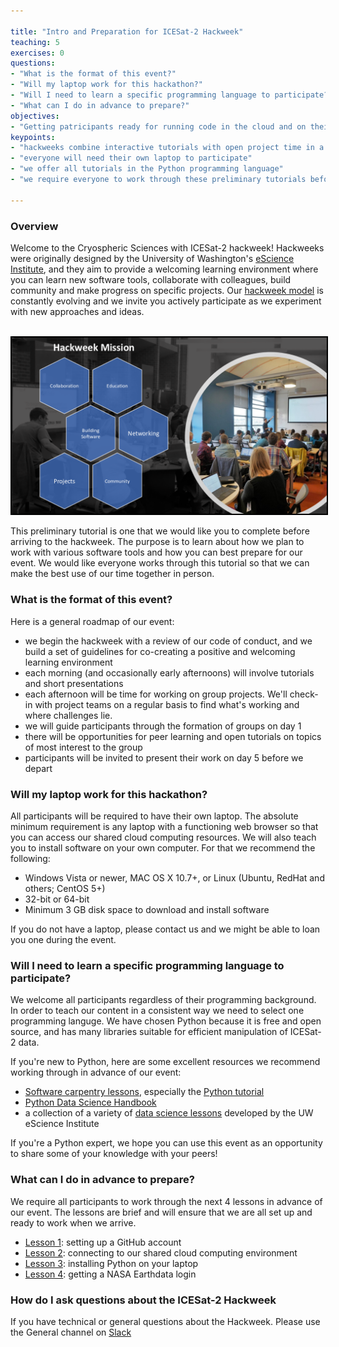 ```yaml
---

title: "Intro and Preparation for ICESat-2 Hackweek"
teaching: 5
exercises: 0
questions:
- "What is the format of this event?"
- "Will my laptop work for this hackathon?"
- "Will I need to learn a specific programming language to participate?"
- "What can I do in advance to prepare?"
objectives:
- "Getting patricipants ready for running code in the cloud and on their local machines during the hackweek."
keypoints:
- "hackweeks combine interactive tutorials with open project time in a shared learning environment"
- "everyone will need their own laptop to participate"
- "we offer all tutorials in the Python programming language"
- "we require everyone to work through these preliminary tutorials before arriving"

---
```


### Overview

Welcome to the Cryospheric Sciences with ICESat-2 hackweek! Hackweeks were originally designed by the University of Washington's [eScience Institute](https://escience.washington.edu/), and they aim to provide a welcoming learning environment where you can learn new software tools, collaborate with colleagues, build community and make progress on specific projects. Our [hackweek model](https://www.pnas.org/content/115/36/8872) is constantly evolving and we invite you actively participate as we experiment with new approaches and ideas.

<br>
<img src="../files/images/hackweek-mission.png" width = "600" style="border:2px solid black">
<br>

This preliminary tutorial is one that we would like you to complete before arriving to the hackweek. The purpose is to learn about how we plan to work with various software tools and how you can best prepare for our event. We would like everyone works through this tutorial so that we can make the best use of our time together in person. 

### What is the format of this event?

Here is a general roadmap of our event:

* we begin the hackweek with a review of our code of conduct, and we build a set of guidelines for co-creating a positive and welcoming learning environment
* each morning (and occasionally early afternoons) will involve tutorials and short presentations
* each afternoon will be time for working on group projects. We'll check-in with project teams on a regular basis to find what's working and where challenges lie.
* we will guide participants through the formation of groups on day 1
* there will be opportunities for peer learning and open tutorials on topics of most interest to the group
* participants will be invited to present their work on day 5 before we depart 

### Will my laptop work for this hackathon?

All participants will be required to have their own laptop. The absolute minimum requirement is any laptop with a functioning web browser so that you can access our shared cloud computing resources. We will also teach you to install software on your own computer. For that we recommend the following:

- Windows Vista or newer, MAC OS X 10.7+, or Linux (Ubuntu, RedHat and others; CentOS 5+)
- 32-bit or 64-bit
- Minimum 3 GB disk space to download and install software

If you do not have a laptop, please contact us and we might be able to loan you one during the event.

### Will I need to learn a specific programming language to participate?

We welcome all participants regardless of their programming background. In order to teach our content in a consistent way we need to select one programming languge. We have chosen Python because it is free and open source, and has many libraries suitable for efficient manipulation of ICESat-2 data. 

If you're new to Python, here are some excellent resources we recommend working through in advance of our event:

* [Software carpentry lessons](https://software-carpentry.org/lessons/), especially the [Python tutorial](http://swcarpentry.github.io/python-novice-inflammation/)
* [Python Data Science Handbook](https://github.com/jakevdp/PythonDataScienceHandbook) 
* a collection of a variety of [data science lessons](https://github.com/uwescience/Online-Educational-Resources) developed by the UW eScience Institute

If you're a Python expert, we hope you can use this event as an opportunity to share some of your knowledge with your peers!

### What can I do in advance to prepare?

We require all participants to work through the next 4 lessons in advance of our event. The lessons are brief and will ensure that we are all set up and ready to work when we arrive.

* [Lesson 1](https://icesat-2hackweek.github.io/preliminary/01-Git-setup): setting up a GitHub account
* [Lesson 2](https://icesat-2hackweek.github.io/preliminary/02-JupyterHub-basics): connecting to our shared cloud computing environment
* [Lesson 3](https://icesat-2hackweek.github.io/preliminary/03-conda-basics): installing Python on your laptop
* [Lesson 4](https://icesat-2hackweek.github.io/preliminary/04-Earthdata): getting a NASA Earthdata login

### How do I ask questions about the ICESat-2 Hackweek
If you have technical or general questions about the Hackweek. Please use the General channel on [Slack](https://icesat2hackweek2019.slack.com/messages/CDQFBU571/)

